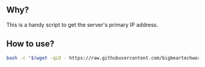 ## Why?

This is a handy script to get the server's primary IP address.

## How to use?

```bash
bash -c "$(wget -qLO - https://raw.githubusercontent.com/bigbeartechworld/big-bear-scripts/master/get-lan-ip/run.sh)"
```
